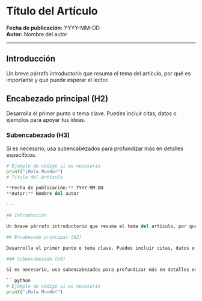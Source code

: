 # Título del Artículo

**Fecha de publicación:** YYYY-MM-DD  
**Autor:** Nombre del autor

---

## Introducción

Un breve párrafo introductorio que resuma el tema del artículo, por qué es importante y qué puede esperar el lector.

## Encabezado principal (H2)

Desarrolla el primer punto o tema clave. Puedes incluir citas, datos o ejemplos para apoyar tus ideas.

### Subencabezado (H3)

Si es necesario, usa subencabezados para profundizar más en detalles específicos.

```python
# Ejemplo de código si es necesario
print("¡Hola Mundo!")
# Título del Artículo

**Fecha de publicación:** YYYY-MM-DD  
**Autor:** Nombre del autor

---

## Introducción

Un breve párrafo introductorio que resuma el tema del artículo, por qué es importante y qué puede esperar el lector.

## Encabezado principal (H2)

Desarrolla el primer punto o tema clave. Puedes incluir citas, datos o ejemplos para apoyar tus ideas.

### Subencabezado (H3)

Si es necesario, usa subencabezados para profundizar más en detalles específicos.

```python
# Ejemplo de código si es necesario
print("¡Hola Mundo!")

